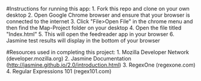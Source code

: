 #Instructions for running this app:
 	1. Fork this repo and clone on your own desktop
	2. Open Google Chrome browser and ensure that your browser is connected to the internet
	3. Click "File>Open File" in the chrome menu and then find the Map-Project folder on your desktop
	4. Open the file titled "Index.html"
	5. This will open the feedreader app in your browser
	6. Jasmine test results will display in the bottom of your browser

#Resources used in completing this project:
	1. Mozilla Developer Network (developer.mozilla.org)
	2. Jasmine Documentation (http://jasmine.github.io/2.0/introduction.html)
	3. RegexOne (regexone.com)
	4. Regular Expressions 101 (regex101.com)
